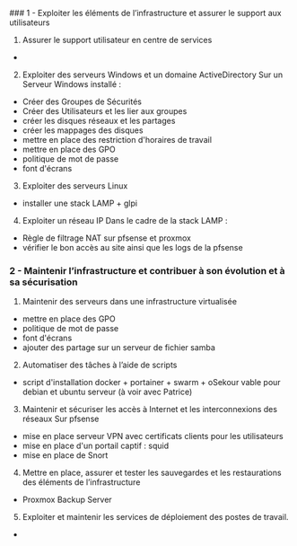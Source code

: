 ### 1 - Exploiter les éléments de l’infrastructure et assurer le support aux utilisateurs
1. Assurer le support utilisateur en centre de services
  - 

2. Exploiter des serveurs Windows et un domaine ActiveDirectory
Sur un Serveur Windows installé :
  - Créer des Groupes de Sécurités
  - Créer des Utilisateurs et les lier aux groupes
  - créer les disques réseaux et les partages
  - créer les mappages des disques
  - mettre en place des restriction d'horaires de travail
  - mettre en place des GPO 
   - politique de mot de passe
   - font d'écrans
  
3. Exploiter des serveurs Linux
  - installer une stack LAMP + glpi
  
4. Exploiter un réseau IP
Dans le cadre de la stack LAMP :
  - Règle de filtrage NAT sur pfsense et proxmox
  - vérifier le bon accès au site ainsi que les logs de la pfsense

### 2 - Maintenir l’infrastructure et contribuer à son évolution et à sa sécurisation
1. Maintenir des serveurs dans une infrastructure virtualisée
  - mettre en place des GPO 
   - politique de mot de passe
   - font d'écrans
  - ajouter des partage sur un serveur de fichier samba
2. Automatiser des tâches à l’aide de scripts
  - script d'installation docker + portainer + swarm + oSekour vable pour debian et ubuntu serveur (à voir avec Patrice)
  
3. Maintenir et sécuriser les accès à Internet et les interconnexions des réseaux
Sur pfsense
  - mise en place serveur VPN avec certificats clients pour les utilisateurs
  - mise en place d'un portail captif : squid
  - mise en place de Snort
  
4. Mettre en place, assurer et tester les sauvegardes et les restaurations des éléments de l’infrastructure
  - Proxmox Backup Server
5. Exploiter et maintenir les services de déploiement des postes de travail.
  - 

